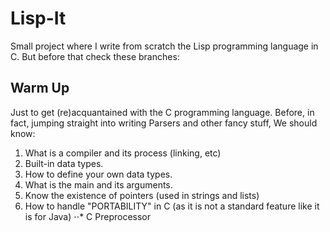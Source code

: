 # Lisp-It

Small project where I write from scratch the Lisp programming language in C. But before that check these branches:

## Warm Up

Just to get (re)acquantained with the C programming language. Before, in fact, jumping straight into writing Parsers and other
fancy stuff, We should know:

1. What is a compiler and its process (linking, etc)
2. Built-in data types.
3. How to define your own data types.
4. What is the main and its arguments.
5. Know the existence of pointers (used in strings and lists)
6. How to handle "PORTABILITY" in C (as it is not a standard feature like it is for Java)
⋅⋅* C Preprocessor

